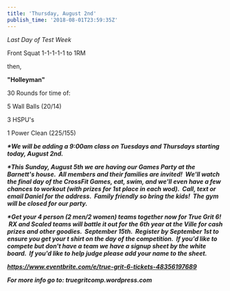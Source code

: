 ```yaml
---
title: 'Thursday, August 2nd'
publish_time: '2018-08-01T23:59:35Z'
---
```


*Last Day of Test Week*

Front Squat 1-1-1-1-1 to 1RM

then,

**"Holleyman"**

30 Rounds for time of:

5 Wall Balls (20/14)

3 HSPU's

1 Power Clean (225/155)

***\*We will be adding a 9:00am class on Tuesdays and Thursdays starting
today, August 2nd.***

***\*This Sunday, August 5th we are having our Games Party at the
Barnett's house.  All members and their families are invited!  We'll
watch the final day of the CrossFit Games, eat, swim, and we'll even
have a few chances to workout (with prizes for 1st place in each wod).
 Call, text or email Daniel for the address.  Family friendly so bring
the kids!  The gym will be closed for our party.***

***\*Get your 4 person (2 men/2 women) teams together now for True Grit
6!  RX and Scaled teams will battle it out for the 6th year at the Ville
for cash prizes and other goodies.  September 15th.  Register by
September 1st to ensure you get your t shirt on the day of the
competition.  If you'd like to compete but don't have a team we have a
signup sheet by the white board.  If you'd like to help judge please add
your name to the sheet.***

***<https://www.eventbrite.com/e/true-grit-6-tickets-48356197689>***

***For more info go to: truegritcomp.wordpress.com***
